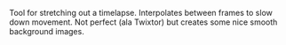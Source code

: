Tool for stretching out a timelapse. Interpolates between frames to slow down movement. Not perfect (ala Twixtor) but creates some nice smooth background images.